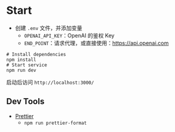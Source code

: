 # Start

- 创建 `.env` 文件，并添加变量
  - `OPENAI_API_KEY`：OpenAI 的鉴权 Key
  - `END_POINT`：请求代理，或直接使用：https://api.openai.com

```shell
# Install dependencies
npm install
# Start service
npm run dev
```

启动后访问 `http://localhost:3000/`

## Dev Tools
- [Prettier](https://khalilstemmler.com/blogs/tooling/prettier/)
  - `npm run prettier-format`